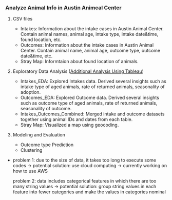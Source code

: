 ### Analyze Animal Info in Austin Animcal Center
1.  CSV files
	- Intakes: Information about the intake cases in Austin Animal Center. Contain animal names, animal age, intake type, intake date&time, found location, etc.
	- Outcomes: Information about the intake cases in Austin Animal Center. Contain animal name, animal age, outcome type, outcome date&time, etc.
	- Stray Map: Informtaion about found location of animals.
	
2. Exploratory Data Analysis ([Additional Analysis Using Tableau](https://public.tableau.com/app/profile/jungsoo.lee/viz/AnimalIntakeAnalysis/AnimalIntakesAnalysis?publish=yes))
	- Intakes_EDA: Explored Intakes data. Derived several insights such as intake type of aged animals, rate of returned animals, seasonality of adoption. 
	- Outcomes_EDA: Explored Outcome data. Derived several insights such as outcome type of aged animals, rate of returned animals, seasonality of outcome.
	- Intakes_Outcomes_Combined: Merged intake and outcome datasets together using animal IDs and dates from each table.
	- Stray Map: Visualized a map using geocoding.
	
3. Modeling and Evaluation
	- Outcome type Prediction
	- Clustering

* problem 1: due to the size of data, it takes too long to execute some codes
	-> potential solution: use cloud computing -> currently working on how to use AWS
  
  problem 2: data includes categorical features in which there are too many string values
	-> potential solution: group string values in each feature into fewer categories and make the values in categories nominal  

